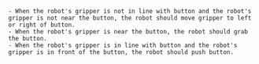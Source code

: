 
    - When the robot's gripper is not in line with button and the robot's gripper is not near the button, the robot should move gripper to left or right of button.
    - When the robot's gripper is near the button, the robot should grab the button.
    - When the robot's gripper is in line with button and the robot's gripper is in front of the button, the robot should push button.